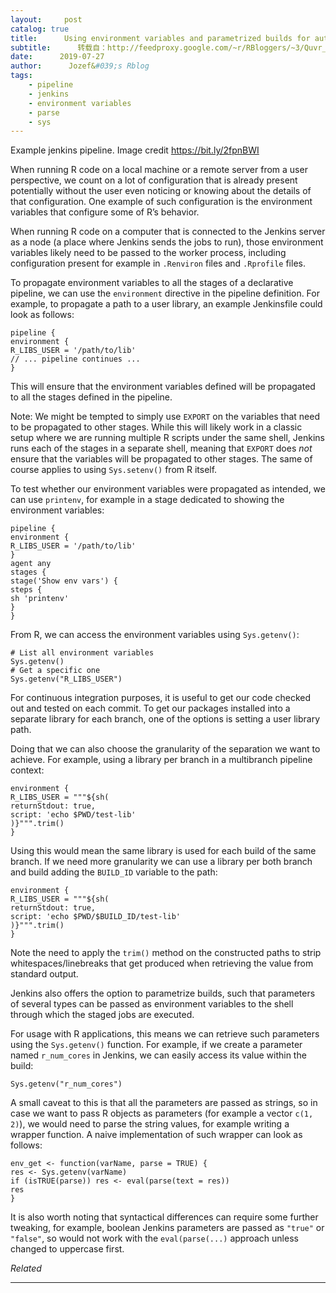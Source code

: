 ```yaml
---
layout:     post
catalog: true
title:      Using environment variables and parametrized builds for automating R applications with Jenkins
subtitle:      转载自：http://feedproxy.google.com/~r/RBloggers/~3/Quvr_pA--XI/
date:      2019-07-27
author:      Jozef&#039;s Rblog
tags:
    - pipeline
    - jenkins
    - environment variables
    - parse
    - sys
---
```


Example jenkins pipeline. Image credit https://bit.ly/2fpnBWI

When running R code on a local machine or a remote server from a user perspective, we count on a lot of configuration that is already present potentially without the user even noticing or knowing about the details of that configuration. One example of such configuration is the environment variables that configure some of R’s behavior.

When running R code on a computer that is connected to the Jenkins server as a node (a place where Jenkins sends the jobs to run), those environment variables likely need to be passed to the worker process, including configuration present for example in `.Renviron` files and `.Rprofile` files.

To propagate environment variables to all the stages of a declarative pipeline, we can use the `environment` directive in the pipeline definition. For example, to propagate a path to a user library, an example Jenkinsfile could look as follows:

```
pipeline {
environment {
R_LIBS_USER = '/path/to/lib'
// ... pipeline continues ...
}
```

This will ensure that the environment variables defined will be propagated to all the stages defined in the pipeline.

> 
Note: We might be tempted to simply use `EXPORT` on the variables that need to be propagated to other stages. While this will likely work in a classic setup where we are running multiple R scripts under the same shell, Jenkins runs each of the stages in a separate shell, meaning that `EXPORT` does *not* ensure that the variables will be propagated to other stages. The same of course applies to using `Sys.setenv()` from R itself.


To test whether our environment variables were propagated as intended, we can use `printenv`, for example in a stage dedicated to showing the environment variables:

```
pipeline {
environment {
R_LIBS_USER = '/path/to/lib'
}
agent any
stages {
stage('Show env vars') {
steps {
sh 'printenv'
}
}
```

From R, we can access the environment variables using `Sys.getenv()`:

```
# List all environment variables
Sys.getenv()
# Get a specific one
Sys.getenv("R_LIBS_USER")
```

For continuous integration purposes, it is useful to get our code checked out and tested on each commit. To get our packages installed into a separate library for each branch, one of the options is setting a user library path.

Doing that we can also choose the granularity of the separation we want to achieve. For example, using a library per branch in a multibranch pipeline context:

```
environment {
R_LIBS_USER = """${sh(
returnStdout: true,
script: 'echo $PWD/test-lib'
)}""".trim()
}
```

Using this would mean the same library is used for each build of the same branch. If we need more granularity we can use a library per both branch and build adding the `BUILD_ID` variable to the path:

```
environment {
R_LIBS_USER = """${sh(
returnStdout: true,
script: 'echo $PWD/$BUILD_ID/test-lib'
)}""".trim()
}
```

Note the need to apply the `trim()` method on the constructed paths to strip whitespaces/linebreaks that get produced when retrieving the value from standard output.

Jenkins also offers the option to parametrize builds, such that parameters of several types can be passed as environment variables to the shell through which the staged jobs are executed.

For usage with R applications, this means we can retrieve such parameters using the `Sys.getenv()` function. For example, if we create a parameter named `r_num_cores` in Jenkins, we can easily access its value within the build:

```
Sys.getenv("r_num_cores")
```

A small caveat to this is that all the parameters are passed as strings, so in case we want to pass R objects as parameters (for example a vector `c(1, 2)`), we would need to parse the string values, for example writing a wrapper function. A naive implementation of such wrapper can look as follows:

```
env_get <- function(varName, parse = TRUE) {
res <- Sys.getenv(varName)
if (isTRUE(parse)) res <- eval(parse(text = res))
res
}
```

> 
It is also worth noting that syntactical differences can require some further tweaking, for example, boolean Jenkins parameters are passed as `"true"` or `"false"`, so would not work with the `eval(parse(...)` approach unless changed to uppercase first.



*Related*







---
